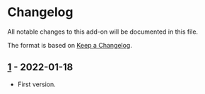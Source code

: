 # Changelog
All notable changes to this add-on will be documented in this file.

The format is based on [Keep a Changelog](https://keepachangelog.com/en/1.0.0/).

## [1] - 2022-01-18

- First version.

[1]: https://github.com/zaproxy/zap-core-help/releases/help_ru_RU-v1
